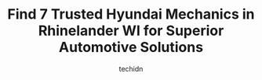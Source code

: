 ---
layout: ampstory
image: https://images.unsplash.com/photo-1582834202430-ddcd18987a61?ixlib=rb-4.0.3&ixid=MnwxMjA3fDB8MHxwaG90by1wYWdlfHx8fGVufDB8fHx8&auto=format&fit=crop&w=640&h=853&q=80
author: techidn
featured: false
description: Discover the 7 best Hyundai Mechanic in Rhinelander WI, USA and ensure your vehicle receives the highest quality of care. These trusted professionals are known for their skill, knowledge, an
title: Find 7 Trusted Hyundai Mechanics in Rhinelander WI for Superior Automotive Solutions
cover:
   title: Find 7 Trusted Hyundai Mechanics in Rhinelander WI for Superior Automotive Solutions
   subtitle: Rickpate
   background: https://images.unsplash.com/photo-1582834202430-ddcd18987a61?ixlib=rb-4.0.3&ixid=MnwxMjA3fDB8MHxwaG90by1wYWdlfHx8fGVufDB8fHx8&auto=format&fit=crop&w=640&h=853&q=80

pages: 
 - layout: thirds
   top: <h1>#1 Kocourek Honda of Rhinelander</h1>
   bottom: "<p>I highly recommend this Honda dealer!! After trying to deal with a Honda dealer close to home, not getting anywhere (long story) and my phone call not returned after leav</p>"
   background: https://www.knot35.com/toplist/wp-content/uploads/2023/06/best-hyundai-mechanic-1-in-rhinelander-wi-1685836742.jpeg
   backgroundblur: true
 - layout: thirds
   top: <h1>#2 Eastside Automotive, LLC</h1>
   bottom: "<p>4690 S Shore Dr, Rhinelander, WI 54501, United States</p>"
   background: https://www.knot35.com/toplist/wp-content/uploads/2023/06/best-hyundai-mechanic-2-in-rhinelander-wi-1685836743.jpeg
   cta:
      link: https://www.knot35.com/toplist/find-7-trusted-hyundai-mechanics-in-rhinelander-wi-for-superior-automotive-solutions/
      text: Find 7 Trusted Hyundai Mechanics in Rhinelander WI for Superior Automotive Solutions
 - layout: thirds
   top: <h1>#3 Northwoods Auto Techs</h1>
   bottom: "<p>5 E Monico St, Rhinelander, WI 54501, United States</p>"
   background: https://www.knot35.com/toplist/wp-content/uploads/2023/06/best-hyundai-mechanic-3-in-rhinelander-wi-1685836743.jpeg
   cta:
      link: https://www.knot35.com/toplist/find-7-trusted-hyundai-mechanics-in-rhinelander-wi-for-superior-automotive-solutions/
      text: Find 7 Trusted Hyundai Mechanics in Rhinelander WI for Superior Automotive Solutions
 - layout: thirds
   top: <h1>#4 Todds Automotive</h1>
   bottom: "<p>3846 Country Dr, Rhinelander, WI 54501, United States</p>"
   background: https://images.unsplash.com/photo-1540457036297-448b6b99e91c?ixlib=rb-4.0.3&ixid=MnwxMjA3fDB8MHxwaG90by1wYWdlfHx8fGVufDB8fHx8&auto=format&fit=crop&w=640&h=853&q=80
   cta:
      link: https://www.knot35.com/toplist/find-7-trusted-hyundai-mechanics-in-rhinelander-wi-for-superior-automotive-solutions/
      text: Find 7 Trusted Hyundai Mechanics in Rhinelander WI for Superior Automotive Solutions
 - layout: thirds
   top: <h1>#5 D & J Auto Truck and Equipment Repair Inc</h1>
   bottom: "<p>1874 N Stevens St, Rhinelander, WI 54501, United States</p>"
   background: https://images.unsplash.com/photo-1546497974-b213c9efb599?ixlib=rb-4.0.3&ixid=MnwxMjA3fDB8MHxwaG90by1wYWdlfHx8fGVufDB8fHx8&auto=format&fit=crop&w=640&h=853&q=80
   cta:
      link: https://www.knot35.com/toplist/find-7-trusted-hyundai-mechanics-in-rhinelander-wi-for-superior-automotive-solutions/
      text: Find 7 Trusted Hyundai Mechanics in Rhinelander WI for Superior Automotive Solutions
 - layout: thirds
   top: <h1>#6 Maze Certified Auto Repair LLC</h1>
   bottom: "<p>1001 Coon St, Rhinelander, WI 54501, United States</p>"
   background: https://images.unsplash.com/photo-1574169208507-84376144848b?ixlib=rb-4.0.3&ixid=MnwxMjA3fDB8MHxwaG90by1wYWdlfHx8fGVufDB8fHx8&auto=format&fit=crop&w=640&h=853&q=80
   cta:
      link: https://www.knot35.com/toplist/find-7-trusted-hyundai-mechanics-in-rhinelander-wi-for-superior-automotive-solutions/
      text: Find 7 Trusted Hyundai Mechanics in Rhinelander WI for Superior Automotive Solutions
 - layout: thirds
   top: <h1>#7 Service - Rhinelander Toyota</h1>
   bottom: "<p>1955 N Stevens St, Rhinelander, WI 54501, United States</p>"
   background: https://images.unsplash.com/photo-1595364397663-fca4f075d796?ixlib=rb-4.0.3&ixid=MnwxMjA3fDB8MHxwaG90by1wYWdlfHx8fGVufDB8fHx8&auto=format&fit=crop&w=640&h=853&q=80
   cta:
      link: https://www.knot35.com/toplist/find-7-trusted-hyundai-mechanics-in-rhinelander-wi-for-superior-automotive-solutions/
      text: Find 7 Trusted Hyundai Mechanics in Rhinelander WI for Superior Automotive Solutions
 - layout: thirds
   middle: Continue reading...
   background: https://images.unsplash.com/photo-1462556791646-c201b8241a94?ixlib=rb-4.0.3&ixid=MnwxMjA3fDB8MHxwaG90by1wYWdlfHx8fGVufDB8fHx8&auto=format&fit=crop&w=640&h=853&q=80
   cta:
      link: https://www.knot35.com/toplist/find-7-trusted-hyundai-mechanics-in-rhinelander-wi-for-superior-automotive-solutions/
      text: Find 7 Trusted Hyundai Mechanics in Rhinelander WI for Superior Automotive Solutions
      
---